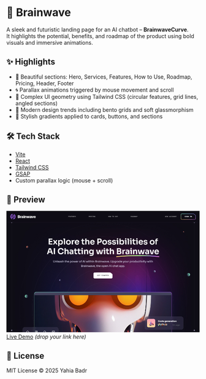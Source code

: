 # 🧠 Brainwave

A sleek and futuristic landing page for an AI chatbot – **BrainwaveCurve**.  
It highlights the potential, benefits, and roadmap of the product using bold visuals and immersive animations.

## ✨ Highlights

- 🎯 Beautiful sections: Hero, Services, Features, How to Use, Roadmap, Pricing, Header, Footer
- 🌀 Parallax animations triggered by mouse movement and scroll
- 🧩 Complex UI geometry using Tailwind CSS (circular features, grid lines, angled sections)
- 📐 Modern design trends including bento grids and soft glassmorphism
- 🎨 Stylish gradients applied to cards, buttons, and sections

## 🛠️ Tech Stack

- [Vite](https://vitejs.dev/)
- [React](https://reactjs.org/)
- [Tailwind CSS](https://tailwindcss.com/)
- [GSAP](https://gsap.com/)
- Custom parallax logic (mouse + scroll)

## 📸 Preview

![Screenshot](./src/assets/screenshot.png)  
[Live Demo](#) *(drop your link here)*

## 📄 License
MIT License © 2025 Yahia Badr

